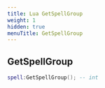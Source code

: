 ```yaml
---
title: Lua GetSpellGroup
weight: 1
hidden: true
menuTitle: GetSpellGroup
---
```

## GetSpellGroup
```lua
spell:GetSpellGroup(); -- int
```